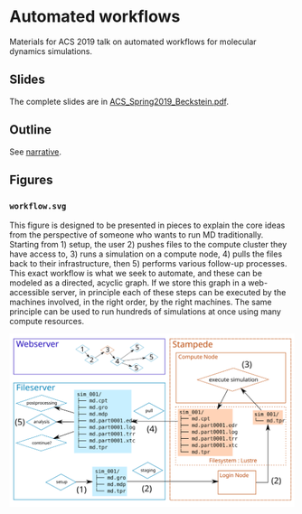 # Automated workflows

Materials for ACS 2019 talk on automated workflows for molecular dynamics simulations.

## Slides
The complete slides are in [ACS_Spring2019_Beckstein.pdf](ACS_Spring2019_Beckstein.pdf).

## Outline

See [narrative](narrative.md).

## Figures

### `workflow.svg`

This figure is designed to be presented in pieces to explain the core ideas from the perspective of someone who wants to run MD traditionally.
Starting from 1) setup, the user 2) pushes files to the compute cluster they have access to, 3) runs a simulation on a compute node, 4) pulls the files back to their infrastructure, then 5) performs various follow-up processes. This exact workflow is what we seek to automate, and these can be modeled as a directed, acyclic graph.
If we store this graph in a web-accessible server, in principle each of these steps can be executed by the machines involved, in the right order, by the right machines.
The same principle can be used to run hundreds of simulations at once using many compute resources.

![workflows.svg](figures/workflow.svg)
